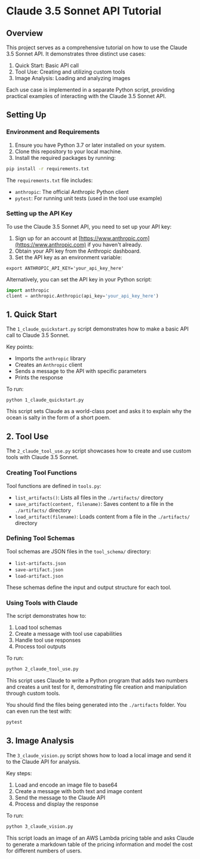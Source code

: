 # Claude 3.5 Sonnet API Tutorial

## Overview

This project serves as a comprehensive tutorial on how to use the Claude 3.5 Sonnet API. It demonstrates three distinct use cases:

1. Quick Start: Basic API call
2. Tool Use: Creating and utilizing custom tools
3. Image Analysis: Loading and analyzing images

Each use case is implemented in a separate Python script, providing practical examples of interacting with the Claude 3.5 Sonnet API.

## Setting Up

### Environment and Requirements

1. Ensure you have Python 3.7 or later installed on your system.
2. Clone this repository to your local machine.
3. Install the required packages by running:

```sh
pip install -r requirements.txt
```

The `requirements.txt` file includes:

- `anthropic`: The official Anthropic Python client
- `pytest`: For running unit tests (used in the tool use example)

### Setting up the API Key

To use the Claude 3.5 Sonnet API, you need to set up your API key:

1. Sign up for an account at [https://www.anthropic.com](https://www.anthropic.com) if you haven't already.
2. Obtain your API key from the Anthropic dashboard.
3. Set the API key as an environment variable:

```
export ANTHROPIC_API_KEY='your_api_key_here'
```

Alternatively, you can set the API key in your Python script:

```python
import anthropic
client = anthropic.Anthropic(api_key='your_api_key_here')
```

## 1. Quick Start

The `1_claude_quickstart.py` script demonstrates how to make a basic API call to Claude 3.5 Sonnet.

Key points:

- Imports the `anthropic` library
- Creates an `Anthropic` client
- Sends a message to the API with specific parameters
- Prints the response

To run:

```
python 1_claude_quickstart.py
```

This script sets Claude as a world-class poet and asks it to explain why the ocean is salty in the form of a short poem.

## 2. Tool Use

The `2_claude_tool_use.py` script showcases how to create and use custom tools with Claude 3.5 Sonnet.

### Creating Tool Functions

Tool functions are defined in `tools.py`:

- `list_artifacts()`: Lists all files in the `./artifacts/` directory
- `save_artifact(content, filename)`: Saves content to a file in the `./artifacts/` directory
- `load_artifact(filename)`: Loads content from a file in the `./artifacts/` directory

### Defining Tool Schemas

Tool schemas are JSON files in the `tool_schema/` directory:

- `list-artifacts.json`
- `save-artifact.json`
- `load-artifact.json`

These schemas define the input and output structure for each tool.

### Using Tools with Claude

The script demonstrates how to:

1. Load tool schemas
2. Create a message with tool use capabilities
3. Handle tool use responses
4. Process tool outputs

To run:

```sh
python 2_claude_tool_use.py
```

This script uses Claude to write a Python program that adds two numbers and creates a unit test for it, demonstrating file creation and manipulation through custom tools.

You should find the files being generated into the `./artifacts` folder. You can even run the test with:

```sh
pytest
```

## 3. Image Analysis

The `3_claude_vision.py` script shows how to load a local image and send it to the Claude API for analysis.

Key steps:

1. Load and encode an image file to base64
2. Create a message with both text and image content
3. Send the message to the Claude API
4. Process and display the response

To run:

```sh
python 3_claude_vision.py
```

This script loads an image of an AWS Lambda pricing table and asks Claude to generate a markdown table of the pricing information and model the cost for different numbers of users.
